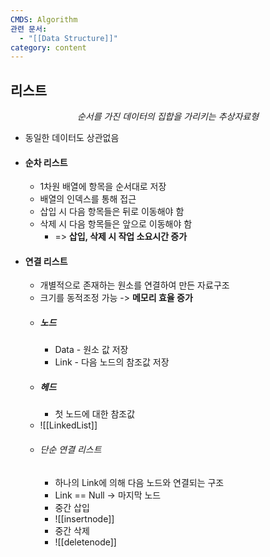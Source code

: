```yaml
---
CMDS: Algorithm
관련 문서:
  - "[[Data Structure]]"
category: content
---
```

## 리스트

<center><i>순서를 가진 데이터의 집합을 가리키는 추상자료형</i></center>

- 동일한 데이터도 상관없음

- #### 순차 리스트
	- 1차원 배열에 항목을 순서대로 저장
	- 배열의 인덱스를 통해 접근
	- 삽입 시 다음 항목들은 뒤로 이동해야 함
	- 삭제 시 다음 항목들은 앞으로 이동해야 함
		- => **삽입, 삭제 시 작업 소요시간 증가**
- #### 연결 리스트
	- 개별적으로 존재하는 원소를 연결하여 만든 자료구조
	- 크기를 동적조정 가능 -> **메모리 효율 증가**
	- ##### 노드
		- Data - 원소 값 저장
		- Link - 다음 노드의 참조값 저장
	- ##### 헤드
		- 첫 노드에 대한 참조값
	- ![[LinkedList]]
	- ###### 단순 연결 리스트
		- 하나의 Link에 의해 다음 노드와 연결되는 구조
		- Link == Null -> 마지막 노드
		- 중간 삽입
		- ![[insertnode]]
		- 중간 삭제
		- ![[deletenode]]